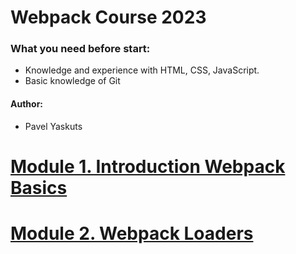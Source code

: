 # Webpack Course 2023
### What you need before start:

- Knowledge and experience with HTML, CSS, JavaScript.
- Basic knowledge of Git

#### Author:
- Pavel Yaskuts

# [Module 1. Introduction Webpack Basics](https://github.com/yaskutsWeb/webpack-course/blob/master/source/module%201/module_1.md)

# [Module 2. Webpack Loaders](https://github.com/yaskutsWeb/webpack-course/blob/master/source/module%202/Module%202.md)
